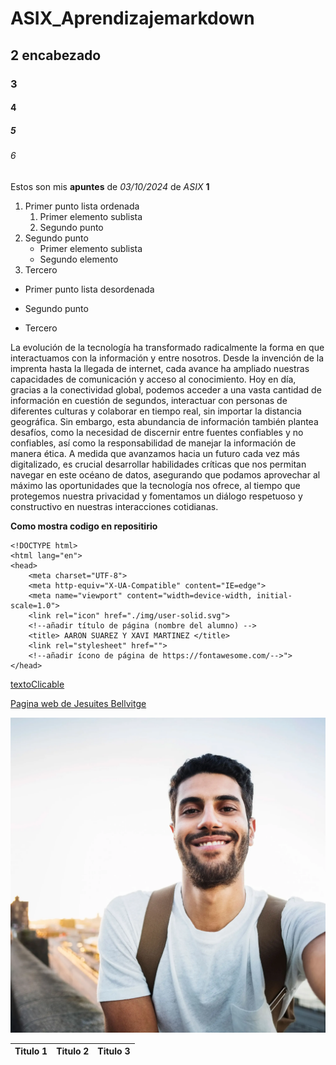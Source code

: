 # ASIX_Aprendizajemarkdown

## 2 encabezado
### 3
#### 4
##### 5
###### 6

Estos son mis **apuntes** de *03/10/2024* de _ASIX_ __1__   

1. Primer punto lista ordenada
    1. Primer elemento sublista
    2. Segundo punto
2. Segundo punto
    * Primer elemento sublista
    - Segundo elemento
3. Tercero

* Primer punto lista desordenada
- Segundo punto
+ Tercero

La evolución de la tecnología ha transformado radicalmente la forma en que interactuamos con la información y entre nosotros. Desde la invención de la imprenta hasta la llegada de internet, cada avance ha ampliado nuestras capacidades de comunicación y acceso al conocimiento. Hoy en día, gracias a la conectividad global, podemos acceder a una vasta cantidad de información en cuestión de segundos, interactuar con personas de diferentes culturas y colaborar en tiempo real, sin importar la distancia geográfica. Sin embargo, esta abundancia de información también plantea desafíos, como la necesidad de discernir entre fuentes confiables y no confiables, así como la responsabilidad de manejar la información de manera ética. A medida que avanzamos hacia un futuro cada vez más digitalizado, es crucial desarrollar habilidades críticas que nos permitan navegar en este océano de datos, asegurando que podamos aprovechar al máximo las oportunidades que la tecnología nos ofrece, al tiempo que protegemos nuestra privacidad y fomentamos un diálogo respetuoso y constructivo en nuestras interacciones cotidianas.


**Como mostra codigo en repositirio**

```
<!DOCTYPE html>
<html lang="en">
<head> 
    <meta charset="UTF-8">
    <meta http-equiv="X-UA-Compatible" content="IE=edge">
    <meta name="viewport" content="width=device-width, initial-scale=1.0">
    <link rel="icon" href="./img/user-solid.svg">
    <!--añadir título de página (nombre del alumno) -->
    <title> AARON SUAREZ Y XAVI MARTINEZ </title>
    <link rel="stylesheet" href="">
    <!--añadir ícono de página de https://fontawesome.com/-->">
</head>
```
[textoClicable](URL "TITULO OPCIONAL")

[Pagina web de Jesuites Bellvitge](https://moodle4.net.fje.edu/mod/assign/view.php?id=57099 "Titulo opcional")

![Imagen](https://github.com/aaron-szz/ASIX_Aprendizajemarkdown/blob/main/salir%20guapo%20en%20fotos-605380757.webp "Titulo opcional")

|Titulo 1 | Titulo 2 | Titulo 3 |
|-----------|---------------|----------------|